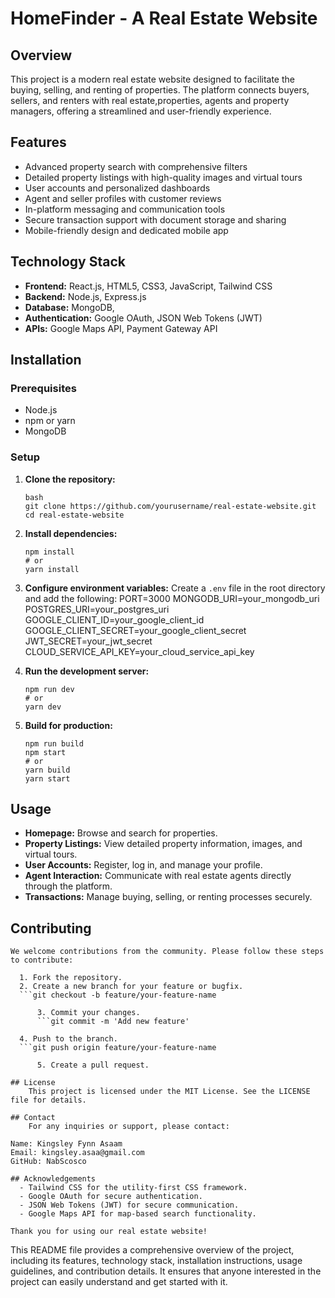 # HomeFinder - A Real Estate Website

## Overview

This project is a modern real estate website designed to facilitate the buying, selling, and renting of properties. The platform connects buyers, sellers, and renters with real estate,properties, agents and property managers, offering a streamlined and user-friendly experience.

## Features

- Advanced property search with comprehensive filters
- Detailed property listings with high-quality images and virtual tours
- User accounts and personalized dashboards
- Agent and seller profiles with customer reviews
- In-platform messaging and communication tools
- Secure transaction support with document storage and sharing
- Mobile-friendly design and dedicated mobile app

## Technology Stack

- **Frontend:** React.js, HTML5, CSS3, JavaScript, Tailwind CSS
- **Backend:** Node.js, Express.js
- **Database:** MongoDB,
- **Authentication:** Google OAuth, JSON Web Tokens (JWT)
- **APIs:** Google Maps API, Payment Gateway API

## Installation

### Prerequisites

- Node.js
- npm or yarn
- MongoDB

### Setup

1. **Clone the repository:**

   ```
   bash
   git clone https://github.com/yourusername/real-estate-website.git
   cd real-estate-website
   ```

2. **Install dependencies:**

   ```
   npm install
   # or
   yarn install
   ```

3. **Configure environment variables:**
   Create a `.env` file in the root directory and add the following:
   PORT=3000
   MONGODB_URI=your_mongodb_uri
   POSTGRES_URI=your_postgres_uri
   GOOGLE_CLIENT_ID=your_google_client_id
   GOOGLE_CLIENT_SECRET=your_google_client_secret
   JWT_SECRET=your_jwt_secret
   CLOUD_SERVICE_API_KEY=your_cloud_service_api_key

4. **Run the development server:**

   ```
   npm run dev
   # or
   yarn dev
   ```

5. **Build for production:**
   ```
   npm run build
   npm start
   # or
   yarn build
   yarn start
   ```

## Usage

- **Homepage:** Browse and search for properties.
- **Property Listings:** View detailed property information, images, and virtual tours.
- **User Accounts:** Register, log in, and manage your profile.
- **Agent Interaction:** Communicate with real estate agents directly through the platform.
- **Transactions:** Manage buying, selling, or renting processes securely.

## Contributing

    We welcome contributions from the community. Please follow these steps to contribute:

      1. Fork the repository.
      2. Create a new branch for your feature or bugfix.
      ```git checkout -b feature/your-feature-name

````
      3. Commit your changes.
      ```git commit -m 'Add new feature'
````

      4. Push to the branch.
      ```git push origin feature/your-feature-name

```
      5. Create a pull request.

## License
    This project is licensed under the MIT License. See the LICENSE file for details.

## Contact
    For any inquiries or support, please contact:

Name: Kingsley Fynn Asaam
Email: kingsley.asaa@gmail.com
GitHub: NabScosco

## Acknowledgements
  - Tailwind CSS for the utility-first CSS framework.
  - Google OAuth for secure authentication.
  - JSON Web Tokens (JWT) for secure communication.
  - Google Maps API for map-based search functionality.

Thank you for using our real estate website!

```

This README file provides a comprehensive overview of the project, including its features, technology stack, installation instructions, usage guidelines, and contribution details. It ensures that anyone interested in the project can easily understand and get started with it.

```

```
